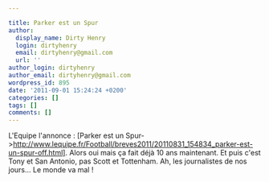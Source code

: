 ```yaml
---

title: Parker est un Spur
author:
  display_name: Dirty Henry
  login: dirtyhenry
  email: dirtyhenry@gmail.com
  url: ''
author_login: dirtyhenry
author_email: dirtyhenry@gmail.com
wordpress_id: 895
date: '2011-09-01 15:24:24 +0200'
categories: []
tags: []
comments: []
---
```

L'Equipe l'annonce : [Parker est un Spur->http://www.lequipe.fr/Football/breves2011/20110831_154834_parker-est-un-spur-off.html]. Alors oui mais ça fait déjà 10 ans maintenant. Et puis c'est Tony et San Antonio, pas Scott et Tottenham. Ah, les journalistes de nos jours... Le monde va mal !
